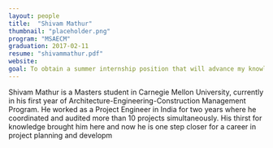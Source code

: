 ```yaml
---
layout: people
title:  "Shivam Mathur"
thumbnail: "placeholder.png"
program: "MSAECM"
graduation: 2017-02-11
resume: "shivammathur.pdf"
website: 
goal: To obtain a summer internship position that will advance my knowledge and help me explore the practical side of the construction industry.
---
```


Shivam Mathur is a Masters student in Carnegie Mellon University, currently in his first year of Architecture-Engineering-Construction Management Program. He worked as a Project Engineer in India for two years where he coordinated and audited more than 10 projects simultaneously. His thirst for knowledge brought him here and now he is one step closer for a career in project planning and developm
